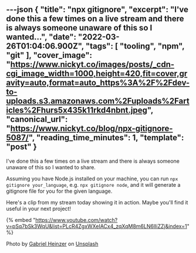 ---json
{
  "title": "npx gitignore",
  "excerpt": "I've done this a few times on a live stream and there is always someone unaware of this so I wanted...",
  "date": "2022-03-26T01:04:06.900Z",
  "tags": [
    "tooling",
    "npm",
    "git"
  ],
  "cover_image": "https://www.nickyt.co/images/posts/_cdn-cgi_image_width=1000,height=420,fit=cover,gravity=auto,format=auto_https%3A%2F%2Fdev-to-uploads.s3.amazonaws.com%2Fuploads%2Farticles%2Fhurs5x435k11rkd4nbnt.jpeg",
  "canonical_url": "https://www.nickyt.co/blog/npx-gitignore-5087/",
  "reading_time_minutes": 1,
  "template": "post"
}
---

I've done this a few times on a live stream and there is always someone unaware of this so I wanted to share.

Assuming you have Node.js installed on your machine, you can run `npx gitignore your_language`, e.g. `npx gitignore node`, and it will generate a gitignore file for you for the given language.

Here's a clip from my stream today showing it in action. Maybe you'll find it useful in your next project!

{% embed "https://www.youtube.com/watch?v=pSq7bSk3WqU&list=PLcR4ZgxWXeIACx4_zqXqM8m6LN6lIiZZj&index=1" %}

Photo by <a href="https://unsplash.com/@6heinz3r?utm_source=unsplash&utm_medium=referral&utm_content=creditCopyText">Gabriel Heinzer</a> on <a href="https://unsplash.com/s/photos/git?utm_source=unsplash&utm_medium=referral&utm_content=creditCopyText">Unsplash</a>
